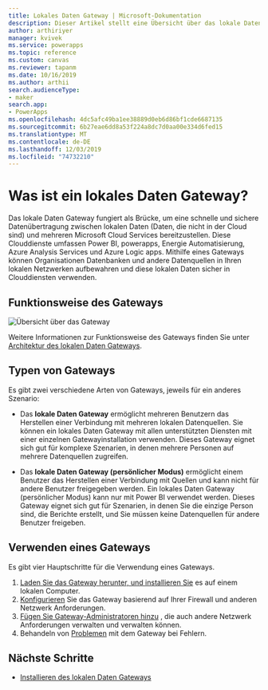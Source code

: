 ```yaml
---
title: Lokales Daten Gateway | Microsoft-Dokumentation
description: Dieser Artikel stellt eine Übersicht über das lokale Daten Gateway für Power apps dar.
author: arthiriyer
manager: kvivek
ms.service: powerapps
ms.topic: reference
ms.custom: canvas
ms.reviewer: tapanm
ms.date: 10/16/2019
ms.author: arthii
search.audienceType:
- maker
search.app:
- PowerApps
ms.openlocfilehash: 4dc5afc49ba1ee38889d0eb6d86bf1cde6687135
ms.sourcegitcommit: 6b27eae6dd8a53f224a8dc7d0aa00e334d6fed15
ms.translationtype: MT
ms.contentlocale: de-DE
ms.lasthandoff: 12/03/2019
ms.locfileid: "74732210"
---
```

# <a name="what-is-an-on-premises-data-gateway"></a>Was ist ein lokales Daten Gateway?

Das lokale Daten Gateway fungiert als Brücke, um eine schnelle und sichere Datenübertragung zwischen lokalen Daten (Daten, die nicht in der Cloud sind) und mehreren Microsoft Cloud Services bereitzustellen. Diese Clouddienste umfassen Power BI, powerapps, Energie Automatisierung, Azure Analysis Services und Azure Logic apps. Mithilfe eines Gateways können Organisationen Datenbanken und andere Datenquellen in Ihren lokalen Netzwerken aufbewahren und diese lokalen Daten sicher in Clouddiensten verwenden.

## <a name="how-the-gateway-works"></a>Funktionsweise des Gateways

![Übersicht über das Gateway](media/gateway-reference/on-premises-data-gateway.png)

Weitere Informationen zur Funktionsweise des Gateways finden Sie unter [Architektur des lokalen Daten Gateways](/data-integration/gateway/service-gateway-onprem-indepth).

## <a name="types-of-gateways"></a>Typen von Gateways

Es gibt zwei verschiedene Arten von Gateways, jeweils für ein anderes Szenario:

- Das **lokale Daten Gateway** ermöglicht mehreren Benutzern das Herstellen einer Verbindung mit mehreren lokalen Datenquellen. Sie können ein lokales Daten Gateway mit allen unterstützten Diensten mit einer einzelnen Gatewayinstallation verwenden. Dieses Gateway eignet sich gut für komplexe Szenarien, in denen mehrere Personen auf mehrere Datenquellen zugreifen.

- Das **lokale Daten Gateway (persönlicher Modus)** ermöglicht einem Benutzer das Herstellen einer Verbindung mit Quellen und kann nicht für andere Benutzer freigegeben werden. Ein lokales Daten Gateway (persönlicher Modus) kann nur mit Power BI verwendet werden. Dieses Gateway eignet sich gut für Szenarien, in denen Sie die einzige Person sind, die Berichte erstellt, und Sie müssen keine Datenquellen für andere Benutzer freigeben.

## <a name="use-a-gateway"></a>Verwenden eines Gateways

Es gibt vier Hauptschritte für die Verwendung eines Gateways.

1. [Laden Sie das Gateway herunter, und installieren Sie](/data-integration/gateway/service-gateway-install) es auf einem lokalen Computer.
2. [Konfigurieren](/data-integration/gateway/service-gateway-app) Sie das Gateway basierend auf Ihrer Firewall und anderen Netzwerk Anforderungen.
3. [Fügen Sie Gateway-Administratoren hinzu](/data-integration/gateway/service-gateway-manage) , die auch andere Netzwerk Anforderungen verwalten und verwalten können.
4. Behandeln von [Problemen](/data-integration/gateway/service-gateway-tshoot) mit dem Gateway bei Fehlern.

## <a name="next-steps"></a>Nächste Schritte

- [Installieren des lokalen Daten Gateways](/data-integration/gateway/service-gateway-install)